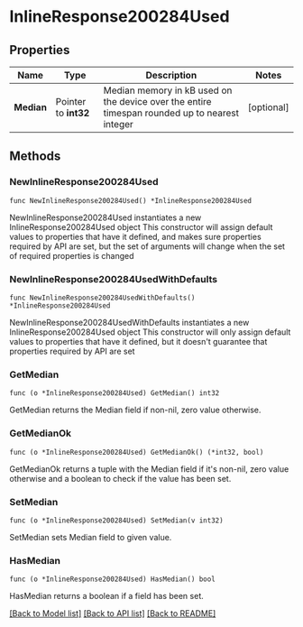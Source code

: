 # InlineResponse200284Used

## Properties

Name | Type | Description | Notes
------------ | ------------- | ------------- | -------------
**Median** | Pointer to **int32** | Median memory in kB used on the device over the entire timespan rounded up to nearest integer | [optional] 

## Methods

### NewInlineResponse200284Used

`func NewInlineResponse200284Used() *InlineResponse200284Used`

NewInlineResponse200284Used instantiates a new InlineResponse200284Used object
This constructor will assign default values to properties that have it defined,
and makes sure properties required by API are set, but the set of arguments
will change when the set of required properties is changed

### NewInlineResponse200284UsedWithDefaults

`func NewInlineResponse200284UsedWithDefaults() *InlineResponse200284Used`

NewInlineResponse200284UsedWithDefaults instantiates a new InlineResponse200284Used object
This constructor will only assign default values to properties that have it defined,
but it doesn't guarantee that properties required by API are set

### GetMedian

`func (o *InlineResponse200284Used) GetMedian() int32`

GetMedian returns the Median field if non-nil, zero value otherwise.

### GetMedianOk

`func (o *InlineResponse200284Used) GetMedianOk() (*int32, bool)`

GetMedianOk returns a tuple with the Median field if it's non-nil, zero value otherwise
and a boolean to check if the value has been set.

### SetMedian

`func (o *InlineResponse200284Used) SetMedian(v int32)`

SetMedian sets Median field to given value.

### HasMedian

`func (o *InlineResponse200284Used) HasMedian() bool`

HasMedian returns a boolean if a field has been set.


[[Back to Model list]](../README.md#documentation-for-models) [[Back to API list]](../README.md#documentation-for-api-endpoints) [[Back to README]](../README.md)


